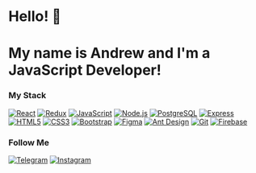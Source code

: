 # Hello! 👋

# My name is Andrew and I'm a JavaScript Developer!

### My Stack
[![React](https://img.shields.io/static/v1?style=for-the-badge&message=React&color=222222&logo=React&logoColor=61DAFB&label=)](https://reactjs.org/)
[![Redux](https://shields.io/badge/-Redux-710B77?logo=redux&style=for-the-badge)](https://redux.js.org/)
[![JavaScript](https://shields.io/badge/-JavaScript-F7DF1E?logo=javascript&style=for-the-badge&logoColor=222)](https://learn.javascript.ru/)
[![Node.js](https://img.shields.io/static/v1?style=for-the-badge&message=Node.js&color=339933&logo=Node.js&logoColor=FFFFFF&label=)](https://nodejs.org/en/)
[![PostgreSQL](https://img.shields.io/static/v1?style=for-the-badge&message=PostgreSQL&color=4169E1&logo=PostgreSQL&logoColor=FFFFFF&label=)](https://www.postgresql.org/)
[![Express](https://img.shields.io/static/v1?style=for-the-badge&message=Express&color=000000&logo=Express&logoColor=FFFFFF&label=)](https://expressjs.com/)
[![HTML5](https://img.shields.io/static/v1?style=for-the-badge&message=HTML5&color=E34F26&logo=HTML5&logoColor=FFFFFF&label=)](https://html.spec.whatwg.org/multipage/)
[![CSS3](https://img.shields.io/static/v1?style=for-the-badge&message=CSS3&color=1572B6&logo=CSS3&logoColor=FFFFFF&label=)](https://www.w3.org/Style/CSS/)
[![Bootstrap](https://img.shields.io/static/v1?style=for-the-badge&message=Bootstrap&color=7952B3&logo=Bootstrap&logoColor=FFFFFF&label=)](https://getbootstrap.com/)
[![Figma](https://img.shields.io/static/v1?style=for-the-badge&message=Figma&color=F24E1E&logo=Figma&logoColor=FFFFFF&label=)](https://www.figma.com/)
[![Ant Design](https://img.shields.io/static/v1?style=for-the-badge&message=Ant+Design&color=0170FE&logo=Ant+Design&logoColor=FFFFFF&label=)](https://ant.design/)
[![Git](https://shields.io/badge/-Git-f0efe7?logo=git&style=for-the-badge)](https://git-scm.com/)
[![Firebase](https://img.shields.io/static/v1?style=for-the-badge&message=Firebase&color=222222&logo=Firebase&logoColor=FFCA28&label=)](https://firebase.google.com/)

### Follow Me
[![Telegram](https://img.shields.io/badge/-Telegram-090909?style=for-the-badge&logo=Telegram)](https://t.me/AndrewVLK)
[![Instagram](https://img.shields.io/badge/-Instagram-090909?style=for-the-badge&logo=Instagram)](https://instagram.com/andvlk?r=nametag)
